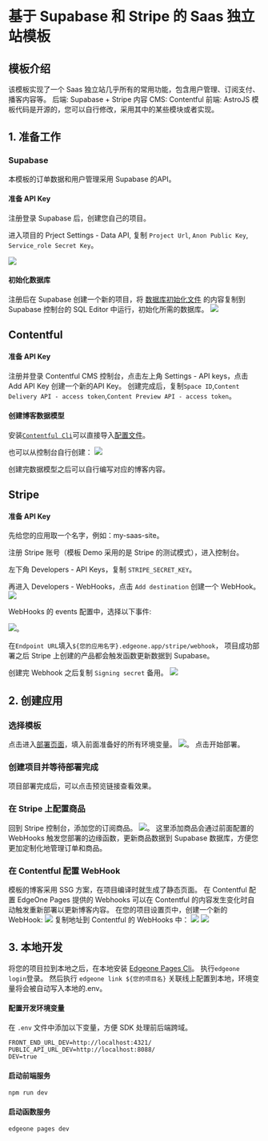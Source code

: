# 基于 Supabase 和 Stripe 的 Saas 独立站模板

## 模板介绍
该模板实现了一个 Saas 独立站几乎所有的常用功能，包含用户管理、订阅支付、播客内容等。
后端: Supabase +  Stripe
内容 CMS: Contentful
前端: AstroJS
模板代码是开源的，您可以自行修改，采用其中的某些模块或者实现。

## 1. 准备工作
### Supabase
本模板的订单数据和用户管理采用 Supabase 的API。

#### 准备 API Key
注册登录 Supabase 后，创建您自己的项目。

进入项目的 Prject Settings - Data API, 复制 `Project Url`, `Anon Public Key`, `Service_role Secret Key`。

![](https://cloudcache.tencent-cloud.com/qcloud/ui/static/static_source_business/0f296398-aa8a-4d8f-b70f-45e4999c8faa.png)

#### 初始化数据库
注册后在 Supabase 创建一个新的项目，将 [数据库初始化文件](https://cdnstatic.tencentcs.com/edgeone/pages/docs/database_init.sql) 的内容复制到Supabase 控制台的 SQL Editor 中运行，初始化所需的数据库。
![](https://cloudcache.tencent-cloud.com/qcloud/ui/static/static_source_business/08263cd8-e0a9-478e-bfaf-51427f7588e8.png)

## Contentful
#### 准备 API Key
注册并登录 Contentful CMS 控制台，点击左上角 Settings - API keys，点击 Add API Key 创建一个新的API Key。
创建完成后，复制`Space ID`,`Content Delivery API - access token`,`Content Preview API - access token`。

#### 创建博客数据模型
安装[`Contentful Cli`](https://www.contentful.com/developers/docs/tutorials/cli/import-and-export/)可以直接导入[配置文件](https://cdnstatic.tencentcs.com/edgeone/pages/docs/contentful-export.json)。

也可以从控制台自行创建：
![](https://cloudcache.tencent-cloud.com/qcloud/ui/static/static_source_business/571bb14d-11ad-4792-b634-dc9e3dfceb8a.png)

创建完数据模型之后可以自行编写对应的博客内容。

## Stripe
#### 准备 API Key
先给您的应用取一个名字，例如：my-saas-site。

注册 Stripe 账号（模板 Demo 采用的是 Stripe 的测试模式），进入控制台。

左下角 Developers - API Keys，复制 `STRIPE_SECRET_KEY`。

再进入 Developers - WebHooks，点击 `Add destination` 创建一个 WebHook。
![](https://cloudcache.tencent-cloud.com/qcloud/ui/static/static_source_business/85f02933-80b6-45c0-83f5-b6b65f6f419c.png)
 
WebHooks 的 events 配置中，选择以下事件:

![](https://cloudcache.tencent-cloud.com/qcloud/ui/static/static_source_business/f940cb43-59d0-4141-a277-f4f8d642f0c0.png)。

在`Endpoint URL`填入`${您的应用名字}.edgeone.app/stripe/webhook`， 项目成功部署之后 Stripe 上创建的产品都会触发函数更新数据到 Supabase。

创建完 Webhook 之后复制 `Signing secret` 备用。
![](https://cloudcache.tencent-cloud.com/qcloud/ui/static/static_source_business/c367b540-6cf6-4c5b-8a1a-635eab5e53bf.png)

## 2. 创建应用
### 选择模板
点击进入[部署页面](https://console.cloud.tencent.com/edgeone/pages/new?template=stripe-subscription-with-astroship&from=open_templates)，填入前面准备好的所有环境变量。
![](https://cloudcache.tencent-cloud.com/qcloud/ui/static/static_source_business/289588c1-96d5-4259-b09a-793f80df927b.png)。
点击开始部署。

### 创建项目并等待部署完成
项目部署完成后，可以点击预览链接查看效果。

### 在 Stripe 上配置商品
回到 Stripe 控制台，添加您的订阅商品。
![](https://cloudcache.tencent-cloud.com/qcloud/ui/static/static_source_business/210da878-c0df-4f6c-b68f-c83c9734db70.png)。
这里添加商品会通过前面配置的 WebHooks 触发您部署的边缘函数，更新商品数据到 Supabase 数据库，方便您更加定制化地管理订单和商品。

### 在 Contentful 配置 WebHook
模板的博客采用 SSG 方案，在项目编译时就生成了静态页面。
在 Contentful 配置 EdgeOne Pages 提供的 Webhooks 可以在 Contentful 的内容发生变化时自动触发重新部署以更新博客内容。
在您的项目设置页中，创建一个新的 WebHook:
![](https://cloudcache.tencent-cloud.com/qcloud/ui/static/static_source_business/adcb6d0c-3b73-411d-a09d-460239b57957.png)
复制地址到 Contentful 的 WebHooks 中：
![](https://cloudcache.tencent-cloud.com/qcloud/ui/static/static_source_business/bff20548-ebdd-490a-86f1-351bd5e657ba.png)
![](https://cloudcache.tencent-cloud.com/qcloud/ui/static/static_source_business/7379144a-91f3-4e3e-8e7e-50cbe00e55b3.png)

## 3. 本地开发
将您的项目拉到本地之后，在本地安装 [Edgeone Pages Cli](https://www.npmjs.com/package/edgeone)。
执行`edgeone login`登录。
然后执行 `edgeone link ${您的项目名}` 关联线上配置到本地，环境变量将会被自动写入本地的.env。
#### 配置开发环境变量
在 `.env` 文件中添加以下变量，方便 SDK 处理前后端跨域。
```
FRONT_END_URL_DEV=http://localhost:4321/
PUBLIC_API_URL_DEV=http://localhost:8088/
DEV=true
```
#### 启动前端服务
`npm run dev`

#### 启动函数服务
`edgeone pages dev`